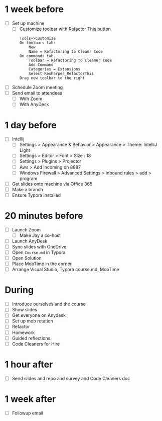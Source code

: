 # 1 week before

- [ ] Set up machine
	- [ ] Customize toolbar with Refactor This button
		```
		Tools->Customize
		On toolbars tab:
			New
			Name = Refactoring to Cleanr Code
		On commands tab
			Toolbar = Refactoring to Cleaner Code
			Add Command
			Categories = Extensions
			Select Resharper_RefactorThis
		Drag new toolbar to the right
		```
- [ ] Schedule Zoom meeting
- [ ] Send email to attendees
  - [ ] With Zoom
  - [ ] With AnyDesk

# 1 day before

- [ ] Intellij 
  - [ ] Settings > Appearance & Behavior > Appearance > Theme: IntelliJ Light
  - [ ] Settings > Editor > Font > Size : 18
  - [ ] Settings > Plugins > Projector
  - [ ] Aws > Add Incoming on 8887
  - [ ] Windows Firewall > Advanced Settings > inbound rules > add > program

- [ ] Get slides onto machine via Office 365
- [ ] Make a branch
- [ ] Ensure Typora installed

# 20 minutes before

- [ ] Launch Zoom
	- [ ] Make Jay a co-host
- [ ] Launch AnyDesk
- [ ] Sync slides with OneDrive
- [ ] Open `Course.md` in Typora
- [ ] Open Solution
- [ ] Place MobTime in the corner
- [ ] Arrange Visual Studio, Typora course.md, MobTime

# During

- [ ] Introduce ourselves and the course
- [ ] Show slides
- [ ] Get everyone on Anydesk
- [ ] Set up mob rotation
- [ ] Refactor
- [ ] Homework
- [ ] Guided reflections
- [ ] Code Cleaners for Hire

# 1 hour after

- [ ] Send slides and repo and survey and Code Cleaners doc

# 1 week after

- [ ] Followup email

  

